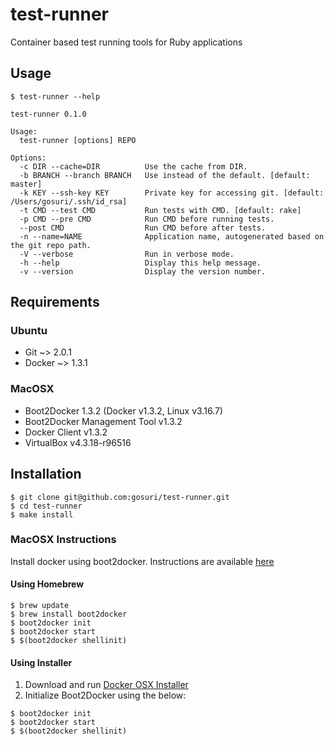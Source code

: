 # test-runner

Container based test running tools for Ruby applications

## Usage

```console
$ test-runner --help

test-runner 0.1.0

Usage:
  test-runner [options] REPO

Options:
  -c DIR --cache=DIR          Use the cache from DIR.
  -b BRANCH --branch BRANCH   Use instead of the default. [default: master]
  -k KEY --ssh-key KEY        Private key for accessing git. [default: /Users/gosuri/.ssh/id_rsa]
  -t CMD --test CMD           Run tests with CMD. [default: rake]
  -p CMD --pre CMD            Run CMD before running tests.
  --post CMD                  Run CMD before after tests.
  -n --name=NAME              Application name, autogenerated based on the git repo path.
  -V --verbose                Run in verbose mode.
  -h --help                   Display this help message.
  -v --version                Display the version number.
```

## Requirements

### Ubuntu

* Git ~> 2.0.1
* Docker ~> 1.3.1

### MacOSX

* Boot2Docker 1.3.2 (Docker v1.3.2, Linux v3.16.7)
* Boot2Docker Management Tool v1.3.2
* Docker Client v1.3.2
* VirtualBox v4.3.18-r96516

## Installation

    $ git clone git@github.com:gosuri/test-runner.git
    $ cd test-runner
    $ make install

### MacOSX Instructions

Install docker using boot2docker. Instructions are available [here](http://docs.docker.com/installation/mac/)

#### Using Homebrew

    $ brew update
    $ brew install boot2docker
    $ boot2docker init
    $ boot2docker start
    $ $(boot2docker shellinit)

#### Using Installer

1. Download and run [Docker OSX Installer](http://docs.docker.com/installation/mac/)
2. Initialize Boot2Docker using the below:
```
$ boot2docker init
$ boot2docker start
$ $(boot2docker shellinit)
```
